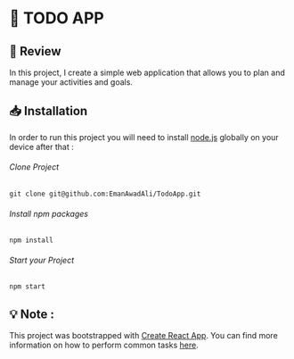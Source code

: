 # 🎯 TODO APP 

## 📑 Review
In this project, I create a simple web application that allows you to plan and manage your activities and goals.

## 📥 Installation
In order to run this project you will need to install [node.js](https://nodejs.org/en/) globally on your device after that :

###### Clone Project
```
git clone git@github.com:EmanAwadAli/TodoApp.git
```
###### Install npm packages
```
npm install
```
###### Start your Project
```
npm start
```

## 💡 Note :
This project was bootstrapped with [Create React App](https://github.com/facebookincubator/create-react-app). You can find more information on how to perform common tasks [here](https://github.com/facebookincubator/create-react-app/blob/master/packages/react-scripts/template/README.md).
